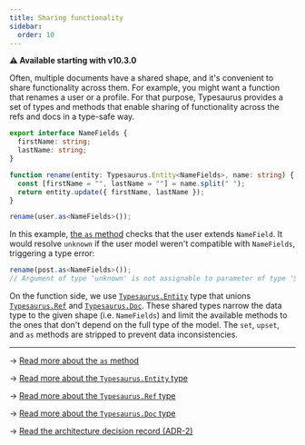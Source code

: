 ```yaml
---
title: Sharing functionality
sidebar:
  order: 10
---
```


**⚠️ Available starting with v10.3.0**

Often, multiple documents have a shared shape, and it's convenient to share functionality across them. For example, you might want a function that renames a user or a profile. For that purpose, Typesaurus provides a set of types and methods that enable sharing of functionality across the refs and docs in a type-safe way.

```ts
export interface NameFields {
  firstName: string;
  lastName: string;
}

function rename(entity: Typesaurus.Entity<NameFields>, name: string) {
  const [firstName = "", lastName = ""] = name.split(" ");
  return entity.update({ firstName, lastName });
}

rename(user.as<NameFields>());
```

In this example, [the `as` method](/api/misc/as/) checks that the user extends `NameField`. It would resolve `unknown` if the user model weren't compatible with `NameFields`, triggering a type error:

```ts
rename(post.as<NameFields>());
// Argument of type 'unknown' is not assignable to parameter of type 'SharedEntity<NameFields>'.ts(2345)
```

On the function side, we use [`Typesaurus.Entity`](/types/typesaurus/#sharedentity) type that unions [`Typesaurus.Ref`](/types/typesaurus/#sharedref) and [`Typesaurus.Doc`](/types/typesaurus/#shareddoc). These shared types narrow the data type to the given shape (i.e. `NameFields`) and limit the available methods to the ones that don't depend on the full type of the model. The `set`, `upset`, and `as` methods are stripped to prevent data inconsistencies.

---

→ [Read more about the `as` method](/api/misc/as/)

→ [Read more about the `Typesaurus.Entity` type](/types/typesaurus/#sharedentity)

→ [Read more about the `Typesaurus.Ref` type](/types/typesaurus/#sharedref)

→ [Read more about the `Typesaurus.Doc` type](types/typesaurus/#shareddoc)

→ [Read the architecture decision record (ADR-2)](/decisions/adr-2-sharing/)
